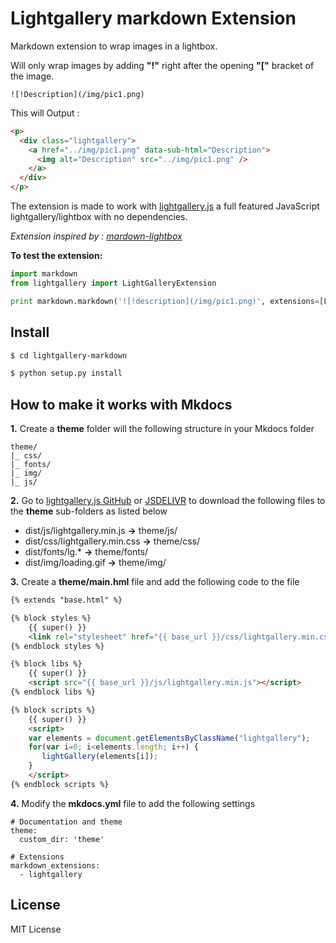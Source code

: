 # Lightgallery markdown Extension

Markdown extension to wrap images in a lightbox.

Will only wrap images by adding **"!"** right after the opening **"["** bracket of the image.

```
![!Description](/img/pic1.png)
```

This will Output :

```html
<p>
  <div class="lightgallery">
    <a href="../img/pic1.png" data-sub-html="Description">
      <img alt="Description" src="../img/pic1.png" />
    </a>
  </div>
</p>
```

The extension is made to work with [lightgallery.js](https://github.com/sachinchoolur/lightgallery.js) a full featured JavaScript lightgallery/lightbox with no dependencies.

*Extension inspired by : [mardown-lightbox](https://github.com/AliciaSchep/markdown-lightbox)*

**To test the extension:**

```python
import markdown
from lightgallery import LightGalleryExtension

print markdown.markdown('![!description](/img/pic1.png)', extensions=[LightGalleryExtension()])
```


## Install

```bash
$ cd lightgallery-markdown

$ python setup.py install
```

## How to make it works with Mkdocs

**1.** Create a **theme** folder will the following structure in your Mkdocs folder

```
theme/
|_ css/
|_ fonts/
|_ img/
|_ js/
````

**2.** Go to [lightgallery.js GitHub](https://github.com/sachinchoolur/lightgallery.js) or [JSDELIVR](https://www.jsdelivr.com/package/npm/lightgallery.js) to download the following files to the **theme** sub-folders as listed below

- dist/js/lightgallery.min.js **->** theme/js/
- dist/css/lightgallery.min.css **->** theme/css/
- dist/fonts/lg.* **->** theme/fonts/
- dist/img/loading.gif **->** theme/img/

**3.** Create a **theme/main.hml** file and add the following code to the file

```html
{% extends "base.html" %}

{% block styles %}
    {{ super() }}
    <link rel="stylesheet" href="{{ base_url }}/css/lightgallery.min.css">
{% endblock styles %}

{% block libs %}
    {{ super() }}
    <script src="{{ base_url }}/js/lightgallery.min.js"></script>
{% endblock libs %}

{% block scripts %}
    {{ super() }}
    <script>
    var elements = document.getElementsByClassName("lightgallery");
    for(var i=0; i<elements.length; i++) {
       lightGallery(elements[i]);
    }
    </script>
{% endblock scripts %}
```

**4.** Modify the **mkdocs.yml** file to add the following settings

```
# Documentation and theme
theme:
  custom_dir: 'theme'
```


```
# Extensions
markdown_extensions:
  - lightgallery
```

## License

MIT License
